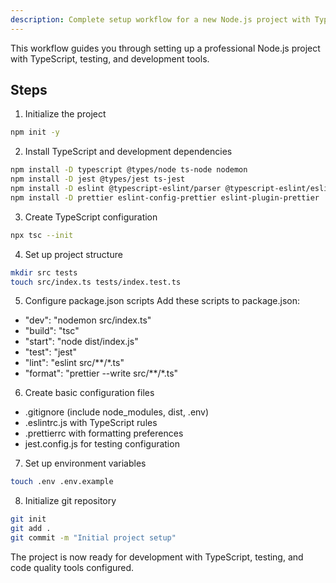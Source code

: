 ```yaml
---
description: Complete setup workflow for a new Node.js project with TypeScript and testing
---
```


This workflow guides you through setting up a professional Node.js project with TypeScript, testing, and development tools.

## Steps

1. Initialize the project
```bash
npm init -y
```

2. Install TypeScript and development dependencies
```bash
npm install -D typescript @types/node ts-node nodemon
npm install -D jest @types/jest ts-jest
npm install -D eslint @typescript-eslint/parser @typescript-eslint/eslint-plugin
npm install -D prettier eslint-config-prettier eslint-plugin-prettier
```

3. Create TypeScript configuration
```bash
npx tsc --init
```

4. Set up project structure
```bash
mkdir src tests
touch src/index.ts tests/index.test.ts
```

5. Configure package.json scripts
Add these scripts to package.json:
- "dev": "nodemon src/index.ts"
- "build": "tsc"
- "start": "node dist/index.js"
- "test": "jest"
- "lint": "eslint src/**/*.ts"
- "format": "prettier --write src/**/*.ts"

6. Create basic configuration files
- .gitignore (include node_modules, dist, .env)
- .eslintrc.js with TypeScript rules
- .prettierrc with formatting preferences
- jest.config.js for testing configuration

7. Set up environment variables
```bash
touch .env .env.example
```

8. Initialize git repository
```bash
git init
git add .
git commit -m "Initial project setup"
```

The project is now ready for development with TypeScript, testing, and code quality tools configured.
